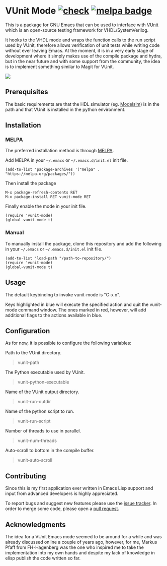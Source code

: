 # VUnit Mode [![check][check-badge]][check-link] [![melpa badge][melpa-badge]][melpa-link]

This is a package for GNU Emacs that can be used to interface with
[VUnit](https://vunit.github.io/) which is an open-source testing
framework for VHDL/SystemVerilog.

It hooks to the VHDL mode and wraps the function calls to
the run script used by VUnit, therefore allows verification of unit
tests while writing code without ever leaving Emacs.
At the moment, it is in a very early stage of development where it
simply makes use of the compile package and hydra, but in the near
future and with some support from the community, the idea is to
implement something similar to Magit for VUnit.

![](media/animation.gif)

## Prerequisites

The basic requirements are that the HDL simulator 
(eg. [Modelsim](https://eda.sw.siemens.com/en-US/ic/modelsim/))
is in the path and that VUnit is installed in the python environment.

## Installation

### MELPA

The preferred installation method is through [MELPA](https://melpa.org/).

Add MELPA in your `~/.emacs` or `~/.emacs.d/init.el` init file.

```elisp
(add-to-list 'package-archives '("melpa" . "https://melpa.org/packages/"))
```

Then install the package

```elisp
M-x package-refresh-contents RET
M-x package-install RET vunit-mode RET
```

Finally enable the mode in your init file.

```elisp
(require 'vunit-mode)
(global-vunit-mode t)
```

### Manual

To manually install the package, clone this repository and add the
following in your `~/.emacs` or `~/.emacs.d/init.el` init file.

```elisp
(add-to-list 'load-path "/path-to-repository/")
(require 'vunit-mode)
(global-vunit-mode t)
```

## Usage

The default keybinding to invoke vunit-mode is "C-x x".

Keys highlighted in blue will execute the specified action and
quit the vunit-mode command window.
The ones marked in red, however, will add additional flags
to the actions available in blue.

## Configuration

As for now, it is possible to configure the following variables:

Path to the VUnit directory.
> vunit-path

The Python executable used by VUnit.
> vunit-python-executable

Name of the VUnit output directory.
> vunit-run-outdir

Name of the python script to run.
> vunit-run-script

Number of threads to use in parallel.
> vunit-num-threads

Auto-scroll to bottom in the compile buffer.
> vunit-auto-scroll

## Contributing

Since this is my first application ever written in Emacs Lisp
support and input from advanced developers is highly appreciated.

To report bugs and suggest new features please use the
[issue tracker](https://github.com/embed-me/vunit-mode/issues).
In order to merge some code, please open a
[pull request](https://github.com/embed-me/vunit-mode/pulls).

## Acknowledgments

The idea for a VUnit Emacs mode seemed to be around for a while and was
already discussed online a couple of years ago, however,
for me, Markus Pfaff from FH-Hagenberg was the one who inspired me to
take the implementation into my own hands and despite my lack of knowledge
in elisp publish the code written so far.


[check-link]: https://github.com/embed-me/vunit-mode/actions
[check-badge]: https://github.com/embed-me/vunit-mode/actions/workflows/github-actions-ci.yml/badge.svg
[melpa-link]: https://melpa.org/#/vunit-mode
[melpa-badge]: https://melpa.org/packages/vunit-mode-badge.svg